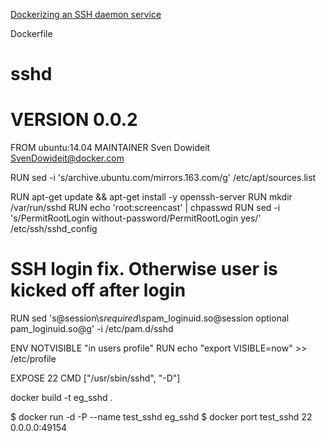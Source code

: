 
[Dockerizing an SSH daemon service](https://docs.docker.com/examples/running_ssh_service/)

Dockerfile

# sshd
#
# VERSION               0.0.2

FROM ubuntu:14.04
MAINTAINER Sven Dowideit <SvenDowideit@docker.com>

RUN sed -i 's/archive.ubuntu.com/mirrors.163.com/g' /etc/apt/sources.list

RUN apt-get update && apt-get install -y openssh-server
RUN mkdir /var/run/sshd
RUN echo 'root:screencast' | chpasswd
RUN sed -i 's/PermitRootLogin without-password/PermitRootLogin yes/' /etc/ssh/sshd_config

# SSH login fix. Otherwise user is kicked off after login
RUN sed 's@session\s*required\s*pam_loginuid.so@session optional pam_loginuid.so@g' -i /etc/pam.d/sshd

ENV NOTVISIBLE "in users profile"
RUN echo "export VISIBLE=now" >> /etc/profile

EXPOSE 22
CMD ["/usr/sbin/sshd", "-D"]

docker build -t eg_sshd .

$ docker run -d -P --name test_sshd eg_sshd
$ docker port test_sshd 22
0.0.0.0:49154

